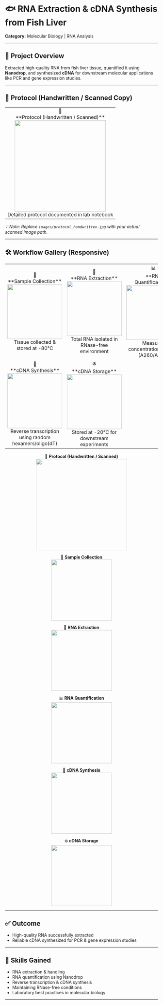 
# 🐟 RNA Extraction & cDNA Synthesis from Fish Liver

**Category:** Molecular Biology | RNA Analysis  

---

## 🔹 Project Overview
Extracted high-quality RNA from fish liver tissue, quantified it using **Nanodrop**, and synthesized **cDNA** for downstream molecular applications like PCR and gene expression studies.

---

## 📝 Protocol (Handwritten / Scanned Copy)

<div align="center">

<table>
<tr>
<td align="center">
📝<br>
**Protocol (Handwritten / Scanned)**<br>
<img src="images/protocol_handwritten.jpg" width="300"/><br>
Detailed protocol documented in lab notebook
</td>
</tr>
</table>

</div>

*💡 Note: Replace `images/protocol_handwritten.jpg` with your actual scanned image path.*

---

## 🛠 Workflow Gallery (Responsive)

<div align="center">

<table>
<tr>
<td align="center">
🧪<br>
**Sample Collection**<br>
<img src="images/fish_liver_sample.jpg" width="180"/><br>
Tissue collected & stored at -80°C
</td>

<td align="center">
🧬<br>
**RNA Extraction**<br>
<img src="images/rna_extraction.jpg" width="180"/><br>
Total RNA isolated in RNase-free environment
</td>

<td align="center">
📊<br>
**RNA Quantification**<br>
<img src="images/nanodrop_rna.jpg" width="180"/><br>
Measured concentration & purity (A260/A280)
</td>
</tr>

<tr>
<td align="center">
🔄<br>
**cDNA Synthesis**<br>
<img src="images/cdna_synthesis.jpg" width="180"/><br>
Reverse transcription using random hexamers/oligo(dT)
</td>

<td align="center">
❄️<br>
**cDNA Storage**<br>
<img src="images/cdna_storage.jpg" width="180"/><br>
Stored at -20°C for downstream experiments
</td>

<td></td>
</tr>
</table>

</div>

<!-- Mobile-friendly stacked version -->
<div align="center">

📝 **Protocol (Handwritten / Scanned)**  
<img src="images/protocol_handwritten.jpg" width="300"/>

🧪 **Sample Collection**  
<img src="images/fish_liver_sample.jpg" width="200"/>

🧬 **RNA Extraction**  
<img src="images/rna_extraction.jpg" width="200"/>

📊 **RNA Quantification**  
<img src="images/nanodrop_rna.jpg" width="200"/>

🔄 **cDNA Synthesis**  
<img src="images/cdna_synthesis.jpg" width="200"/>

❄️ **cDNA Storage**  
<img src="images/cdna_storage.jpg" width="200"/>

</div>

---

## ✅ Outcome
- High-quality RNA successfully extracted  
- Reliable cDNA synthesized for PCR & gene expression studies  

---

## 🎯 Skills Gained
- RNA extraction & handling  
- RNA quantification using Nanodrop  
- Reverse transcription & cDNA synthesis  
- Maintaining RNase-free conditions  
- Laboratory best practices in molecular biology  

---


